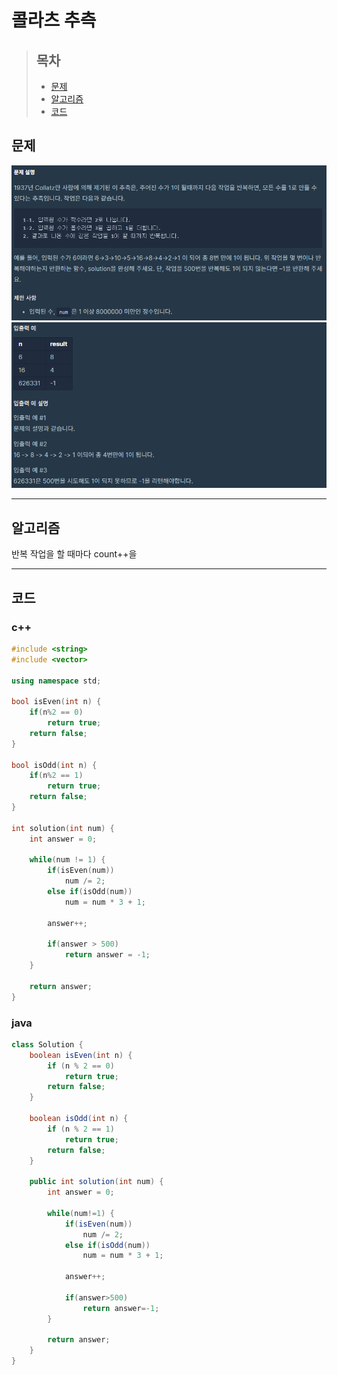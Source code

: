 # 콜라츠 추측

> ## 목차
> * [문제](#문제)
> * [알고리즘](#알고리즘)
> * [코드](#코드)

## 문제
![문제](https://github.com/ryusehui/algorithm/blob/master/programmers/level1/problems/%EC%BD%9C%EB%9D%BC%EC%B8%A0%20%EC%B6%94%EC%B8%A11.PNG)
![문제](https://github.com/ryusehui/algorithm/blob/master/programmers/level1/problems/%EC%BD%9C%EB%9D%BC%EC%B8%A0%20%EC%B6%94%EC%B8%A12.PNG)
<hr/>

## 알고리즘
반복 작업을 할 때마다 count++을 
<hr/>

## 코드
### c++
```c++
#include <string>
#include <vector>
 
using namespace std;
 
bool isEven(int n) {
    if(n%2 == 0)
        return true;
    return false;
}
 
bool isOdd(int n) {
    if(n%2 == 1)
        return true;
    return false;
}
 
int solution(int num) {
    int answer = 0;
    
    while(num != 1) {
        if(isEven(num))
            num /= 2;
        else if(isOdd(num))
            num = num * 3 + 1;
        
        answer++;
        
        if(answer > 500)
            return answer = -1;
    }
    
    return answer;
}
```

### java
```java
class Solution {
    boolean isEven(int n) {
        if (n % 2 == 0)
            return true;
        return false;
    }
 
    boolean isOdd(int n) {
        if (n % 2 == 1)
            return true;
        return false;
    }
 
    public int solution(int num) {
        int answer = 0;
        
        while(num!=1) {
            if(isEven(num))
                num /= 2;
            else if(isOdd(num))
                num = num * 3 + 1;
            
            answer++;
            
            if(answer>500)
                return answer=-1;
        }
        
        return answer;
    }
}
```

